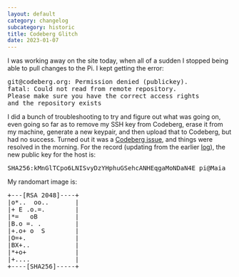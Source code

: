 ```yaml
---
layout: default
category: changelog
subcategory: historic
title: Codeberg Glitch
date: 2023-01-07
---
```


I was working away on the site today, when all of a sudden I stopped being able to pull changes to the Pi. I kept getting the error:

<pre>
git@codeberg.org: Permission denied (publickey).
fatal: Could not read from remote repository.
Please make sure you have the correct access rights
and the repository exists
</pre>

I did a bunch of troubleshooting to try and figure out what was going on, even going so far as to remove my SSH key from Codeberg, erase it from my machine, generate a new keypair, and then upload that to Codeberg, but had no success. Turned out it was a [Codeberg issue](https://codeberg.org/Codeberg/Community/issues/876), and things were resolved in the morning. For the record (updating from the earlier [log](/2022/11/08/repository-setup)), the new public key for the host is:

<pre>
SHA256:kMnGlTCpo6LNISvyDzYHphuGSehcANHEqgaMoNDaN4E pi@Maia
</pre>

My randomart image is:

<pre>
+---[RSA 2048]----+
|o*..  oo..       |
|+ E .o.=.        |
|*=   oB          |
|B.o =. .         |
|+.o+ o  S        |
|O=+.             |
|BX+..            |
|*+o+             |
|+....            |
+----[SHA256]-----+
</pre>
